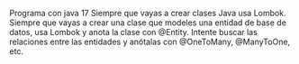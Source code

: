 Programa con java 17
Siempre que vayas a crear clases Java usa Lombok.
Siempre que vayas a crear una clase que modeles una entidad de base de datos, usa Lombok y anota la clase con @Entity.
Intente buscar las relaciones entre las entidades y anótalas con @OneToMany, @ManyToOne, etc.
